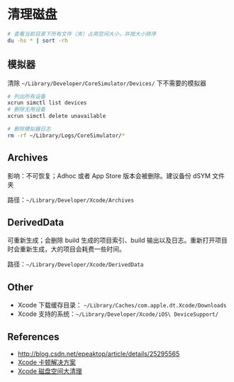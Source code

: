 # 清理磁盘

```sh
# 查看当前目录下所有文件（夹）占用空间大小，并按大小排序
du -hs * | sort -rh
```

## 模拟器

清除 `~/Library/Developer/CoreSimulator/Devices/` 下不需要的模拟器

```sh
# 列出所有设备
xcrun simctl list devices
# 删除无用设备
xcrun simctl delete unavailable
```

```sh
# 删除模拟器日志
rm -rf ~/Library/Logs/CoreSimulator/*
```

## Archives

影响：不可恢复；Adhoc 或者 App Store 版本会被删除。建议备份 dSYM 文件夹

路径：`~/Library/Developer/Xcode/Archives`

## DerivedData

可重新生成；会删除 build 生成的项目索引、build 输出以及日志。重新打开项目时会重新生成，大的项目会耗费一些时间。

路径：`~/Library/Developer/Xcode/DerivedData`

## Other

- Xcode 下载缓存目录： `~/Library/Caches/com.apple.dt.Xcode/Downloads`
- Xcode 支持的系统：`~/Library/Developer/Xcode/iOS\ DeviceSupport/`

## References

- <http://blog.csdn.net/epeaktop/article/details/25295565>
- [Xcode 卡顿解决方案](http://www.cnblogs.com/songxing10000/p/5012604.html)
- [Xcode 磁盘空间大清理](https://www.iwangke.me/2013/09/09/clean-xcode-to-free-up-disk-space/)
